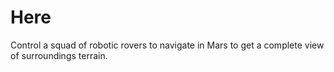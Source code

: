 # Here

Control a squad of robotic rovers to navigate in Mars to get a complete view of surroundings terrain.
